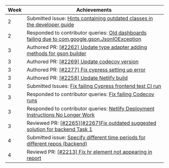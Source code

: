 | Week | Achievements                                             |
|------|----------------------------------------------------------|
| 2    | Submitted issue: [Hints containing outdated classes in the developer guide](https://github.com/reposense/RepoSense/issues/2267)|
| 2    | Responded to contributor queries: [Old dashboards failing due to com.google.gson.JsonIOException](https://github.com/reposense/RepoSense/issues/2262)|
| 3    | Authored PR: [[#2262] Update type adapter adding methods for gson builder](https://github.com/reposense/RepoSense/pull/2270)|
| 3    | Authored PR: [[#2269] Update codecov version ](https://github.com/reposense/RepoSense/pull/2271)|
| 3    | Authored PR: [[#2277] Fix cypress setting up error](https://github.com/reposense/RepoSense/pull/2278)|
| 3    | Authored PR: [[#2258] Update Netlify build](https://github.com/reposense/publish-RepoSense/pull/15) |
| 3    | Submitted Issues: [Fix failing Cypress frontend test CI run ](https://github.com/reposense/RepoSense/issues/2277)|
| 3    | Responded to contributor queries: [Fix failing Codecov runs](https://github.com/reposense/RepoSense/issues/2269)|
| 3    | Responded to contributor queries: [Netlify Deployment Instructions No Longer Work](https://github.com/reposense/RepoSense/issues/2258)|
| 3    | Reviewed PR: [[#2265][#2267]Fix outdated suggested solution for backend Task 1](https://github.com/reposense/RepoSense/pull/2268)|
| 4    | Submitted issue: [Specify different time periods for different repos (backend) ](https://github.com/reposense/RepoSense/issues/2280)|
| 4    | Reviewd PR: [[#2213] Fix hr element not appearing in report](https://github.com/reposense/RepoSense/pull/2279)|

